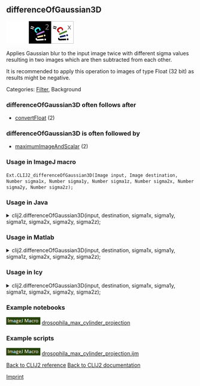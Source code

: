 ## differenceOfGaussian3D
<img src="images/mini_empty_logo.png"/><img src="images/mini_clij2_logo.png"/><img src="images/mini_clijx_logo.png"/>

Applies Gaussian blur to the input image twice with different sigma values resulting in two images which are then subtracted from each other.

It is recommended to apply this operation to images of type Float (32 bit) as results might be negative.

Categories: [Filter](https://clij.github.io/clij2-docs/reference__filter), Background

### differenceOfGaussian3D often follows after
* <a href="reference_convertFloat">convertFloat</a> (2)


### differenceOfGaussian3D is often followed by
* <a href="reference_maximumImageAndScalar">maximumImageAndScalar</a> (2)


### Usage in ImageJ macro
```
Ext.CLIJ2_differenceOfGaussian3D(Image input, Image destination, Number sigma1x, Number sigma1y, Number sigma1z, Number sigma2x, Number sigma2y, Number sigma2z);
```




### Usage in Java


<details>

<summary>
clij2.differenceOfGaussian3D(input, destination, sigma1x, sigma1y, sigma1z, sigma2x, sigma2y, sigma2z);
</summary>
<pre class="highlight">// init CLIJ and GPU
import net.haesleinhuepf.clij2.CLIJ2;
import net.haesleinhuepf.clij.clearcl.ClearCLBuffer;
CLIJ2 clij2 = CLIJ2.getInstance();

// get input parameters
ClearCLBuffer input = clij2.push(inputImagePlus);
destination = clij2.create(input);
float sigma1x = 1.0;
float sigma1y = 2.0;
float sigma1z = 3.0;
float sigma2x = 4.0;
float sigma2y = 5.0;
float sigma2z = 6.0;
</pre>

<pre class="highlight">
// Execute operation on GPU
clij2.differenceOfGaussian3D(input, destination, sigma1x, sigma1y, sigma1z, sigma2x, sigma2y, sigma2z);
</pre>

<pre class="highlight">
//show result
destinationImagePlus = clij2.pull(destination);
destinationImagePlus.show();

// cleanup memory on GPU
clij2.release(input);
clij2.release(destination);
</pre>

</details>





### Usage in Matlab


<details>

<summary>
clij2.differenceOfGaussian3D(input, destination, sigma1x, sigma1y, sigma1z, sigma2x, sigma2y, sigma2z);
</summary>
<pre class="highlight">% init CLIJ and GPU
clij2 = init_clatlab();

% get input parameters
input = clij2.pushMat(input_matrix);
destination = clij2.create(input);
sigma1x = 1.0;
sigma1y = 2.0;
sigma1z = 3.0;
sigma2x = 4.0;
sigma2y = 5.0;
sigma2z = 6.0;
</pre>

<pre class="highlight">
% Execute operation on GPU
clij2.differenceOfGaussian3D(input, destination, sigma1x, sigma1y, sigma1z, sigma2x, sigma2y, sigma2z);
</pre>

<pre class="highlight">
% show result
destination = clij2.pullMat(destination)

% cleanup memory on GPU
clij2.release(input);
clij2.release(destination);
</pre>

</details>





### Usage in Icy


<details>

<summary>
clij2.differenceOfGaussian3D(input, destination, sigma1x, sigma1y, sigma1z, sigma2x, sigma2y, sigma2z);
</summary>
<pre class="highlight">// init CLIJ and GPU
importClass(net.haesleinhuepf.clicy.CLICY);
importClass(Packages.icy.main.Icy);

clij2 = CLICY.getInstance();

// get input parameters
input_sequence = getSequence();
input = clij2.pushSequence(input_sequence);
destination = clij2.create(input);
sigma1x = 1.0;
sigma1y = 2.0;
sigma1z = 3.0;
sigma2x = 4.0;
sigma2y = 5.0;
sigma2z = 6.0;
</pre>

<pre class="highlight">
// Execute operation on GPU
clij2.differenceOfGaussian3D(input, destination, sigma1x, sigma1y, sigma1z, sigma2x, sigma2y, sigma2z);
</pre>

<pre class="highlight">
// show result
destination_sequence = clij2.pullSequence(destination)
Icy.addSequence(destination_sequence);
// cleanup memory on GPU
clij2.release(input);
clij2.release(destination);
</pre>

</details>





### Example notebooks
<a href="https://clij.github.io/clij2-docs/md/drosophila_max_cylinder_projection"><img src="images/language_macro.png" height="20"/></a> [drosophila_max_cylinder_projection](https://clij.github.io/clij2-docs/md/drosophila_max_cylinder_projection)  




### Example scripts
<a href="https://github.com/clij/clij2-docs/blob/master/src/main/macro/drosophila_max_cylinder_projection.ijm"><img src="images/language_macro.png" height="20"/></a> [drosophila_max_cylinder_projection.ijm](https://github.com/clij/clij2-docs/blob/master/src/main/macro/drosophila_max_cylinder_projection.ijm)  


[Back to CLIJ2 reference](https://clij.github.io/clij2-docs/reference)
[Back to CLIJ2 documentation](https://clij.github.io/clij2-docs)

[Imprint](https://clij.github.io/imprint)
